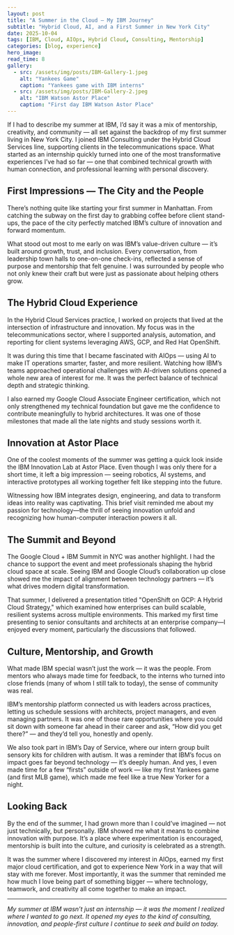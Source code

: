 ```yaml
---
layout: post
title: "A Summer in the Cloud — My IBM Journey"
subtitle: "Hybrid Cloud, AI, and a First Summer in New York City"
date: 2025-10-04
tags: [IBM, Cloud, AIOps, Hybrid Cloud, Consulting, Mentorship]
categories: [blog, experience]
hero_image: 
read_time: 8
gallery:
  - src: /assets/img/posts/IBM-Gallery-1.jpeg
    alt: "Yankees Game"
    caption: "Yankees game with IBM interns"
  - src: /assets/img/posts/IBM-Gallery-2.jpeg
    alt: "IBM Watson Astor Place"
    caption: "First day IBM Watson Astor Place"
---
```


If I had to describe my summer at IBM, I’d say it was a mix of mentorship, creativity, and community — all set against the backdrop of my first summer living in New York City. I joined IBM Consulting under the Hybrid Cloud Services line, supporting clients in the telecommunications space. What started as an internship quickly turned into one of the most transformative experiences I’ve had so far — one that combined technical growth with human connection, and professional learning with personal discovery.

## First Impressions — The City and the People

There’s nothing quite like starting your first summer in Manhattan. From catching the subway on the first day to grabbing coffee before client stand-ups, the pace of the city perfectly matched IBM’s culture of innovation and forward momentum.  

What stood out most to me early on was IBM’s value-driven culture — it’s built around growth, trust, and inclusion. Every conversation, from leadership town halls to one-on-one check-ins, reflected a sense of purpose and mentorship that felt genuine. I was surrounded by people who not only knew their craft but were just as passionate about helping others grow.

## The Hybrid Cloud Experience  

In the Hybrid Cloud Services practice, I worked on projects that lived at the intersection of infrastructure and innovation. My focus was in the telecommunications sector, where I supported analysis, automation, and reporting for client systems leveraging AWS, GCP, and Red Hat OpenShift.  

It was during this time that I became fascinated with AIOps — using AI to make IT operations smarter, faster, and more resilient. Watching how IBM’s teams approached operational challenges with AI-driven solutions opened a whole new area of interest for me. It was the perfect balance of technical depth and strategic thinking.

I also earned my Google Cloud Associate Engineer certification, which not only strengthened my technical foundation but gave me the confidence to contribute meaningfully to hybrid architectures. It was one of those milestones that made all the late nights and study sessions worth it.

## Innovation at Astor Place  

One of the coolest moments of the summer was getting a quick look inside the IBM Innovation Lab at Astor Place. Even though I was only there for a short time, it left a big impression — seeing robotics, AI systems, and interactive prototypes all working together felt like stepping into the future.

Witnessing how IBM integrates design, engineering, and data to transform ideas into reality was captivating. This brief visit reminded me about my passion for technology—the thrill of seeing innovation unfold and recognizing how human-computer interaction powers it all.

## The Summit and Beyond  

The Google Cloud + IBM Summit in NYC was another highlight. I had the chance to support the event and meet professionals shaping the hybrid cloud space at scale. Seeing IBM and Google Cloud’s collaboration up close showed me the impact of alignment between technology partners — it’s what drives modern digital transformation.  

That summer, I delivered a presentation titled "OpenShift on GCP: A Hybrid Cloud Strategy," which examined how enterprises can build scalable, resilient systems across multiple environments. This marked my first time presenting to senior consultants and architects at an enterprise company—I enjoyed every moment, particularly the discussions that followed.

## Culture, Mentorship, and Growth  

What made IBM special wasn’t just the work — it was the people. From mentors who always made time for feedback, to the interns who turned into close friends (many of whom I still talk to today), the sense of community was real.  

IBM’s mentorship platform connected us with leaders across practices, letting us schedule sessions with architects, project managers, and even managing partners. It was one of those rare opportunities where you could sit down with someone far ahead in their career and ask, “How did you get there?” — and they’d tell you, honestly and openly.  

We also took part in IBM’s Day of Service, where our intern group built sensory kits for children with autism. It was a reminder that IBM’s focus on impact goes far beyond technology — it’s deeply human. And yes, I even made time for a few “firsts” outside of work — like my first Yankees game (and first MLB game), which made me feel like a true New Yorker for a night.

## Looking Back  

By the end of the summer, I had grown more than I could’ve imagined — not just technically, but personally. IBM showed me what it means to combine innovation with purpose. It’s a place where experimentation is encouraged, mentorship is built into the culture, and curiosity is celebrated as a strength.  

It was the summer where I discovered my interest in AIOps, earned my first major cloud certification, and got to experience New York in a way that will stay with me forever. Most importantly, it was the summer that reminded me how much I love being part of something bigger — where technology, teamwork, and creativity all come together to make an impact.

---

*My summer at IBM wasn’t just an internship — it was the moment I realized where I wanted to go next. It opened my eyes to the kind of consulting, innovation, and people-first culture I continue to seek and build on today.*
